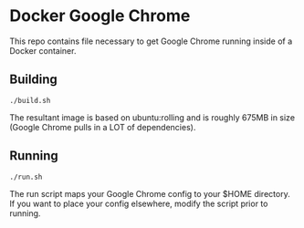 # Docker Google Chrome

This repo contains file necessary to get Google Chrome running inside of a Docker container.

## Building

`./build.sh`

The resultant image is based on ubuntu:rolling and is roughly 675MB in size (Google Chrome pulls in a LOT of dependencies).

## Running 

`./run.sh`

The run script maps your Google Chrome config to your $HOME directory. If you want to place your config elsewhere, modify the script prior to running.